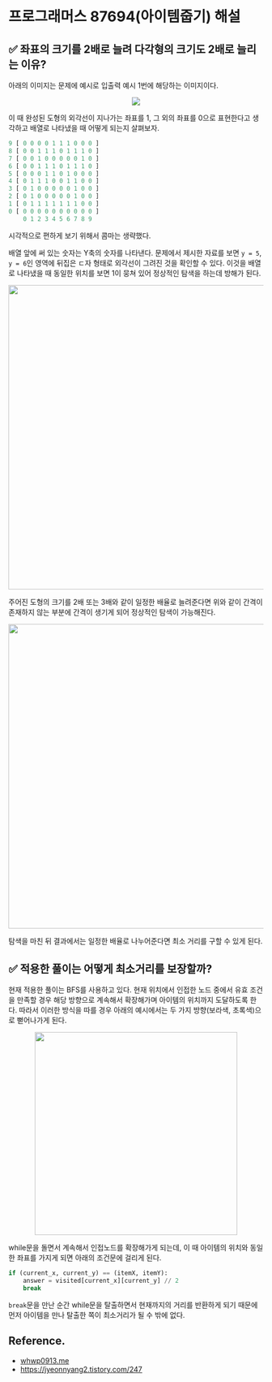 # 프로그래머스 87694(아이템줍기) 해설

## ✅ 좌표의 크기를 2배로 늘려 다각형의 크기도 2배로 늘리는 이유?

아래의 이미지는 문제에 예시로 입출력 예시 1번에 해당하는 이미지이다.

<p align="center">
<img src="https://user-images.githubusercontent.com/27791880/226175805-3b352a6a-a765-48a4-aea4-e07a2d0bf126.png">
</p>

이 때 완성된 도형의 외각선이 지나가는 좌표를 1, 그 외의 좌표를 0으로 표현한다고 생각하고 배열로 나타냈을 때 어떻게 되는지 살펴보자.

```python
9 [ 0 0 0 0 1 1 1 0 0 0 ]
8 [ 0 0 1 1 1 0 1 1 1 0 ]
7 [ 0 0 1 0 0 0 0 0 1 0 ]
6 [ 0 0 1 1 1 0 1 1 1 0 ]
5 [ 0 0 0 1 1 0 1 0 0 0 ]
4 [ 0 1 1 1 0 0 1 1 0 0 ]
3 [ 0 1 0 0 0 0 0 1 0 0 ]
2 [ 0 1 0 0 0 0 0 1 0 0 ]
1 [ 0 1 1 1 1 1 1 1 0 0 ]
0 [ 0 0 0 0 0 0 0 0 0 0 ]
    0 1 2 3 4 5 6 7 8 9
```

시각적으로 편하게 보기 위해서 콤마는 생략했다.

배열 앞에 써 있는 숫자는 Y축의 숫자를 나타낸다. 문제에서 제시한 자료를 보면 `y = 5`, `y = 6`인 영역에 뒤집은 ㄷ자 형태로 외각선이 그려진 것을 확인할 수 있다. 이것을 배열로 나타냈을 때 동일한 위치를 보면 1이 뭉쳐 있어 정상적인 탐색을 하는데 방해가 된다.

<p align="center">
<img src="https://user-images.githubusercontent.com/27791880/226252094-537fa470-9a8b-49f3-874c-124439f1a92d.png" width="600">
</p>

주어진 도형의 크기를 2배 또는 3배와 같이 일정한 배율로 늘려준다면 위와 같이 간격이 존재하지 않는 부분에 간격이 생기게 되어 정상적인 탐색이 가능해진다.

<p align="center">
<img src="https://user-images.githubusercontent.com/27791880/226252749-2970688b-5337-4165-b8d3-316d1a88bccc.png" width="600">
</p>

탐색을 마친 뒤 결과에서는 일정한 배율로 나누어준다면 최소 거리를 구할 수 있게 된다.

## ✅ 적용한 풀이는 어떻게 최소거리를 보장할까?

현재 적용한 풀이는 BFS를 사용하고 있다. 현재 위치에서 인접한 노드 중에서 유효 조건을 만족할 경우 해당 방향으로 계속해서 확장해가며 아이템의 위치까지 도달하도록 한다. 따라서 이러한 방식을 따를 경우 아래의 예시에서는 두 가지 방향(보라색, 초록색)으로 뻗어나가게 된다.

<p align="center">
<img src="https://user-images.githubusercontent.com/27791880/226285781-dca94342-0a30-4f4e-a0c6-3b36b3efdfac.jpg" width="400"
</p>

while문을 돌면서 계속해서 인접노드를 확장해가게 되는데, 이 때 아이템의 위치와 동일한 좌표를 가지게 되면 아래의 조건문에 걸리게 된다.

```python
if (current_x, current_y) == (itemX, itemY):
    answer = visited[current_x][current_y] // 2
    break
```

`break`문을 만난 순간 while문을 탈출하면서 현재까지의 거리를 반환하게 되기 때문에 먼저 아이템을 만나 탈출한 쪽이 최소거리가 될 수 밖에 없다.

## Reference.

* [whwp0913.me](https://whwp0913.me/%EC%95%8C%EA%B3%A0%EB%A6%AC%EC%A6%98-%EB%AC%B8%EC%A0%9C%ED%92%80%EC%9D%B4-%ED%94%84%EB%A1%9C%EA%B7%B8%EB%9E%98%EB%A8%B8%EC%8A%A4%EC%9C%84%ED%81%B4%EB%A6%AC-%EC%B1%8C%EB%A6%B0%EC%A7%80-11%EC%A3%BC%EC%B0%A8)
* https://jyeonnyang2.tistory.com/247
